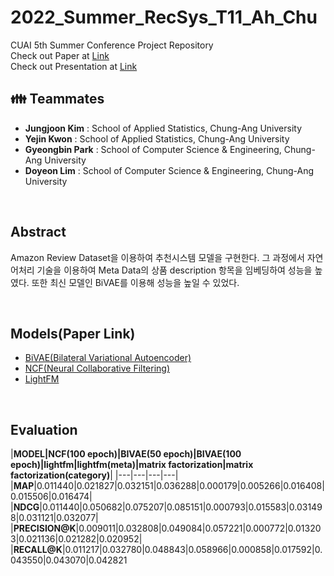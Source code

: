 # 2022_Summer_RecSys_T11_Ah_Chu
CUAI 5th Summer Conference Project Repository   
Check out Paper at [Link](https://github.com/woog2ee/KDrama-Chatbots/blob/main/CUAI%20%EB%8F%99%EA%B3%84%20%EC%BB%A8%ED%8D%BC%EB%9F%B0%EC%8A%A4%20Short%20Paper%20NLP%ED%8C%80.pdf)   
Check out Presentation at [Link](https://github.com/woog2ee/KDrama-Chatbots/blob/main/CUAI%20%EB%8F%99%EA%B3%84%20%EC%BB%A8%ED%8D%BC%EB%9F%B0%EC%8A%A4%20Presentation%20NLP%ED%8C%80.pdf)   

## 👪 Teammates
- **Jungjoon Kim** : School of Applied Statistics, Chung-Ang University
- **Yejin Kwon** : School of Applied Statistics, Chung-Ang University
- **Gyeongbin Park** : School of Computer Science & Engineering, Chung-Ang University
- **Doyeon Lim** : School of Computer Science & Engineering, Chung-Ang University

<br>

## Abstract
Amazon Review Dataset을 이용하여 추천시스템 모델을 구현한다. 그 과정에서 자연어처리 기술을 이용하여 Meta Data의 상품 description 항목을 임베딩하여 성능을 높였다. 또한 최신 모델인 BiVAE를 이용해 성능을 높일 수 있었다. 

<br>

## Models(Paper Link)
- [BiVAE(Bilateral Variational Autoencoder)](https://dl.acm.org/doi/pdf/10.1145/3437963.3441759)
- [NCF(Neural Collaborative Filtering)](https://liqiangnie.github.io/paper/p173-he.pdf)
- [LightFM](http://ceur-ws.org/Vol-1448/paper4.pdf)

<br>

## Evaluation
|**MODEL|NCF(100 epoch)|BIVAE(50 epoch)|BIVAE(100 epoch)|lightfm|lightfm(meta)|matrix factorization|matrix factorization(category)**|
|---|---|---|---|
|**MAP**|0.011440|0.021827|0.032151|0.036288|0.000179|0.005266|0.016408|0.015506|0.016474|
|**NDCG**|0.011440|0.050682|0.075207|0.085151|0.000793|0.015583|0.031498|0.031121|0.032077|
|**PRECISION@K**|0.009011|0.032808|0.049084|0.057221|0.000772|0.013203|0.021136|0.021282|0.020952|
|**RECALL@K**|0.011217|0.032780|0.048843|0.058966|0.000858|0.017592|0.043550|0.043070|0.042821


